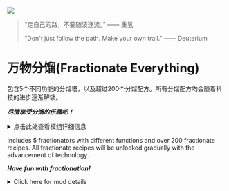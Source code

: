 ![](https://s2.loli.net/2024/04/08/LtlNkxZD4jmdbFX.jpg)

> “走自己的路，不要随波逐流。” —— 重氢
>
> "Don't just follow the path. Make your own trail." —— Deuterium

# 万物分馏(Fractionate Everything)

包含5个不同功能的分馏塔，以及超过200个分馏配方。所有分馏配方均会随着科技的进步逐渐解锁。

**_尽情享受分馏的乐趣吧！_**

<details>
<summary>点击此处查看模组详细信息</summary>

## MOD简介

### 不同功能的分馏建筑

![](https://s2.loli.net/2024/05/19/wqcyU5M2QOr3knC.png)

- 精准分馏塔：速率越低，分馏成功率越高。

- 建筑极速分馏塔：输入建筑时，大幅提高分馏成功率；否则大幅降低分馏成功率。

- 通用分馏塔：使用极速传送带且集装货物情况下，速率优于精准分馏塔。

- 点数聚集分馏塔：将增产点数集中到一小部分产品上，达到10点后输出。

- 增产分馏塔：增产剂的效果改为提升物品输出数目，从而达到无中生有。

以上是MOD包含的五种分馏建筑，你可以使用升降级功能在这些建筑之间自由切换。

### 精心设计的分馏配方

![](https://s2.loli.net/2024/05/19/DAlhnkyewYKOS3L.png)

万物分馏的分馏路线经过了仔细考虑，尽量保证游戏的体验。

![](https://s2.loli.net/2024/05/19/Ofr48jBz3m9FeId.png)

原版游戏无论如何分馏，物品整体数目都不会变。万物分馏对分馏配方进行了拓展，使其具有一个原料产出多个产品的能力。同时，如果配方有损毁概率，有可能导致原料消失。

![](https://s2.loli.net/2024/05/19/Q4LgWKT5yAF6wIU.png)

MOD的分馏配方已经过仔细调整，其中包含部分循环链。一些循环链的链尾物品分馏为链头物品的配方具有产物数目加成。矩阵分馏配方包含损毁概率。

![](https://s2.loli.net/2024/05/19/D2QKpiEXCP3lN1r.png)

每个配方都有三种图标样式可供切换，你可以自由选择喜欢的样式。

### 可以适配大多数MOD

![](https://s2.loli.net/2024/05/19/CVzbMQX2F1iDIrR.png)

万物分馏对一部分大型MOD做了适配，为这些MOD添加了独特的分馏配方。

尤其是创世之书的适配，不仅制作了专属分馏路线，还将所有分馏建筑的制作配方改为使用创世独有材料。

推荐与创世之书、更多巨构、深空来袭一同启用。同时启用时，分馏配方的数目将会超过200个。

### 跟随科技逐步解锁

![](https://s2.loli.net/2024/05/19/18I7mBtgDS43VJH.png)

随着科技不断解锁，新的分馏塔、分馏配方也会跟随解锁。注意，增产分馏塔的前置科技为隐藏科技，它会在合适的时间展现。

![](https://s2.loli.net/2024/05/19/JImBbpz5lQHgRKi.png)

除此之外，还增加了分馏塔集装物流科技。该科技对所有分馏塔都生效，可以使分馏塔的产物尽可能以集装形式输出。

## 安装方法

### 使用Mod管理器安装

打开mod管理器（如果你还没安装可以[**点此安装**](https://dsp.thunderstore.io/package/ebkr/r2modman/)），
下载并启用**FractionateEverything**。

### 手动安装

以下使用`%gamepath%`表示游戏目录。假如你通过Steam启动游戏，右键戴森球计划->属性...->已安装文件->浏览...，即可打开游戏目录。

1. 安装 [BepInEx](https://thunderstore.io/c/dyson-sphere-program/p/xiaoye97/BepInEx/) ，将其解压到`%gamepath%`下。
2. 安装 [LDBTool](https://thunderstore.io/c/dyson-sphere-program/p/xiaoye97/LDBTool/)
   和 [CommonAPI](https://thunderstore.io/c/dyson-sphere-program/p/CommonAPI/CommonAPI/)。
3. 将下载的万物分馏压缩包解压至`%gamepath%\BepInEx\plugins`。确保有如下文件：
    * `%gamepath%\BepInEx\plugins\MengLei-FractionateEverything\FractionateEverything.dll`
    * `%gamepath%\BepInEx\plugins\MengLei-FractionateEverything\fractionatebaseicon`
    * `%gamepath%\BepInEx\plugins\MengLei-FractionateEverything\fractionaterecipeicon1`
    * `%gamepath%\BepInEx\plugins\MengLei-FractionateEverything\fractionaterecipeicon2`
    * `%gamepath%\BepInEx\plugins\MengLei-FractionateEverything\fractionaterecipeicon3`

## 修改配置

### 如何修改配置

配置文件路径：`%gamepath%\BepInEx\config\com.menglei.dsp.FractionateEverything.cfg`

**至少运行过游戏一次**才会出现配置文件。修改后需**重启游戏**才会生效。

你可以直接修改配置文件，或者在游戏的“设置-杂项”里面修改（推荐）。

### 可修改的项目

- DisableMessageBox：是否禁用首次加载时的提示信息。

- IconVersion：使用哪个版本的分馏图标。

  1表示原版重氢分馏样式，2表示直线分割样式，3表示圆弧分割样式。

- EnableDestroy：是否启用分馏配方中的损毁概率。

  启用情况下，有损毁概率的分馏配方（通常为矩阵）分馏时原料有概率损毁（推荐）。

## 致谢

- 特别感谢jinxOAO。该MOD的灵感来源于他的[FractionateUniverse](https://dsp.thunderstore.io/package/jinxOAO/FractionateUniverse/)，没有他的模组就不会有万物分馏。他还帮助我解决了科技解锁时建筑不接受新的分馏配方的问题，提供了一种修改建筑耗电的方法，并指出分馏塔升级意义不大，不如制作新功能的分馏塔。正是如此，现在的分馏塔才拥有不同的功能，而非仅仅是效率上的提升。

- 特别感谢Awbugl。作为创世之书目前的代码编写者，他帮助我解决了MOD编写的绝大多数难点，非常感谢他的无私帮助。并且，万物分馏很多代码逻辑参考了创世之书的代码，例如主页面加载弹窗、与其他MOD进行适配等等，这方便了我的开发。

- 特别感谢L。作为最早一批的测试人员，他的积极测试与鼓励使我拥有坚持完善万物分馏的决心。文档最顶端的[图片](https://s2.loli.net/2024/04/08/LtlNkxZD4jmdbFX.jpg)就是他提供的。

- 特备感谢飞鸿，测试MOD并提供了大量建议。他提供了部分分馏塔的功能想法，并反馈给我矩阵分馏配方的不合理性。分馏损毁功能正是源于他的测试，这个功能大幅提高了MOD的游戏体验。

- 特别感谢创世之书交流群的群友，正是由于他们的不断反馈，我才能修复MOD中存在的问题，并对MOD进行功能上的修改。

- 特别感谢使用万物分馏的每一位玩家，希望你们能感受到分馏的乐趣。如果你有任何错误信息或建议，欢迎加入[创世之书交流群](https://jq.qq.com/?_wv=1027&k=5bnaDEp3)并反馈给我（@萌泪）。

</details>

Includes 5 fractionators with different functions and over 200 fractionate recipes. All fractionate recipes will be
unlocked gradually with the advancement of technology.

**_Have fun with fractionation!_**

<details>
<summary>Click here for mod details</summary>

> Tips: The image below is shown in Chinese, but the mod has been adapted with English translation, so don't worry about it.

## MOD Introduction

### New Fractionators with different functions

![](https://s2.loli.net/2024/05/19/wqcyU5M2QOr3knC.png)

- Precision Fractionator: the lower the rate, the higher the fractionate success rate.

- Building-HighSpeed Fractionator: when inputting a building, the fractionate success rate is dramatically increased;
otherwise, the fractionation success rate is dramatically decreased.

- Universal Fractionator: better rate than Precision Fractionator when using Extreme Conveyor and gathering cargo.

- Points Aggregate Fractionator: Concentrates Increase Production Points on a small percentage of product and outputs them
after reaching 10 points.

- Increase Production Fractionator: the effect of the Increase Production Agent is changed to boost the number of items
output, thus creating something out of nothing.

These are the five types of Fractionators included in the mod, and you can freely switch between these buildings using
the level up and down function.

### Well-designed fractionate recipes

![](https://s2.loli.net/2024/05/19/DAlhnkyewYKOS3L.png)

The fractionate routes of Fractionate Everything have been carefully considered to ensure as much of a gameplay
experience as possible.

![](https://s2.loli.net/2024/05/19/Ofr48jBz3m9FeId.png)

In the original game, the overall number of items remains the same no matter how they are fractionated. Fractionate
Everything has expanded the fractionate recipe to have the ability to produce multiple products from a single
ingredient. Also, if the recipe has a damage probability, it may cause the ingredient to disappear.

![](https://s2.loli.net/2024/05/19/Q4LgWKT5yAF6wIU.png)

The MOD's fractionate recipes have been carefully tweaked to include some of the circular chains. Some recipes for
fractionate end-of-chain items into head-of-chain items have a product count bonus. Matrix fractionate recipes
include damage probability.

![](https://s2.loli.net/2024/05/19/D2QKpiEXCP3lN1r.png)

Each recipe has three icon styles to switch between, so you are free to choose your favorite style.

### Adaptable to most mods

![](https://s2.loli.net/2024/05/19/CVzbMQX2F1iDIrR.png)

Fractionate Everything has been adapted to some of the large mods, adding unique fractionate recipes to these mods.

In particular, Genesis Book adaptation not only made exclusive fractionate routes, but also changed the
crafting recipes for all fractionators to use Genesis-exclusive materials.

It is recommended to enable it together with Genesis Book, More Mega Structure, and They Come From Void. When
enabled at the same time, the number of fractionate recipes will exceed 200.

### Unlocked gradually with technology

![](https://s2.loli.net/2024/05/19/18I7mBtgDS43VJH.png)

As technology is unlocked, new fractionators and fractionate recipes will also be unlocked. Note that the pre-tech for
the Increase Production Fractionator is a hidden tech that will be revealed at the right time.

![](https://s2.loli.net/2024/05/19/JImBbpz5lQHgRKi.png)

In addition to this, the Fractionator Product Integrated Count Logistics tech has been added. This tech is effective for
all fractionators, and allows the products of the fractionator to be exported as much as possible in a cargo.

## Installation

### Install using Mod Manager

Open the mod manager (you can [**click here to install**](https://dsp.thunderstore.io/package/ebkr/r2modman/) if you
haven't already) and
Download and enable **FractionateEverything**.

### Manual installation

The following uses `%gamepath%` to indicate the game directory. Assuming you launched the game via Steam, right-click
Dyson Sphere Program -> Properties... -> Installed Files -> Browse... to open the game directory.

1. Install [BepInEx](https://thunderstore.io/c/dyson-sphere-program/p/xiaoye97/BepInEx/) and extract it
   under `%gamepath%`.
2. Install [LDBTool](https://thunderstore.io/c/dyson-sphere-program/p/xiaoye97/LDBTool/)
   and [CommonAPI](https://thunderstore.io/c/dyson-). sphere-program/p/CommonAPI/CommonAPI/).
3. Extract the downloaded Fractionate Everything zip to `%gamepath%\BepInEx\plugins`. Make sure you have the following
   files:
    * `%gamepath%\BepInEx\plugins\MengLei-FractionateEverything\FractionateEverything.dll`
    * `%gamepath%\BepInEx\plugins\MengLei-FractionateEverything\fractionatebaseicon`
    * `%gamepath%\BepInEx\plugins\MengLei-FractionateEverything\fractionaterecipeicon1`
    * `%gamepath%\BepInEx\plugins\MengLei-FractionateEverything\fractionaterecipeicon2`
    * `%gamepath%\BepInEx\plugins\MengLei-FractionateEverything\fractionaterecipeicon3`

## Modify the configuration

### How to modify the configuration

Configuration file path: `%gamepath%\BepInEx\config\com.menglei.dsp.FractionateEverything.cfg`

**Run the game at least once** for the config file to appear. You need to **restart the game** after modifying it for it
to take effect.

You can change the configuration file directly, or in the game's “Settings - Miscellaneous” (recommended).

### Modifiable items

- DisableMessageBox: Don't show message when FractionateEverything is loaded.

- IconVersion: Which style of the fractionate recipe icon to use.

  1 for original deuterium fractionate style, 2 for slanting line segmentation style, 3 for circular segmentation style.

- EnableDestroy: Whether to enable the probability of destruction in fractionate recipes.

  When enabled, Fractionation recipes with a probability of destruction (usually matrix) fractionate with a probability
  of destruction of the feedstock (recommended).

## Credits

- Special thanks to jinxOAO. the mod was inspired by
  his [FractionateUniverse](https://dsp.thunderstore.io/package/jinxOAO/FractionateUniverse/), without his module there
  would be no Fractionate Everything. He also helped me solve the problem of buildings not accepting new fractionation
  recipes when tech is unlocked, provided a way to modify the power consumption of buildings, and pointed out that there
  was little point in upgrading fractionator towers, and that it would be better to make fractionators with new
  features. This is exactly why the fractionator now has a different function, not just an efficiency boost.

- Special thanks to Awbugl. as the current coder of the Genesis Book, he has helped me solve most of the difficulties in
  writing the mod, and his selfless help is greatly appreciated. Moreover, many of the code logic of Fractionate
  Everything references the code of Book of Genesis, such as loading pop-up windows on the main page, adapting with
  other mods, etc., which facilitates my development.

- Special thanks to L, as the first batch of testers, his active testing and encouragement make me have the
  determination to insist on perfecting Fractionation. The [image](https://s2.loli.net/2024/04/08/LtlNkxZD4jmdbFX.jpg)
  at the top of the document is provided by him.

- Special thanks to 飞鸿, who tested the MOD and provided tons of advice. He provided some of the ideas for the
  functionality of the fractionator and gave me feedback on the irrationality of the matrix fractionation recipe. The
  Fractionation Damage feature originated from his testing, and this feature drastically improves the gameplay
  experience of the mod.

- Special thanks to the group members of the Genesis Book exchange group, it was thanks to their constant feedback that
  I was able to fix the problems in the mod and make functional changes to the mod.

- Special thanks to every player who uses Fractionate Everything, I hope you have fun with fractionation. If you have any
  bug or idea, please give me feedback on [Github Issue](https://github.com/MengLeiFudge/MLJ_DSPmods/issues/new).

</details>
